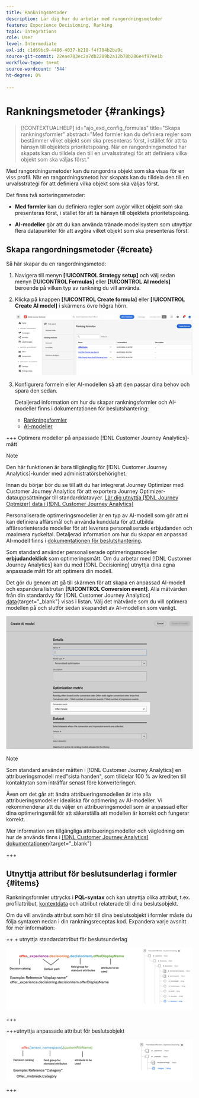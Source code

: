 ```yaml
---
title: Rankningsmetoder
description: Lär dig hur du arbetar med rangordningsmetoder
feature: Experience Decisioning, Ranking
topic: Integrations
role: User
level: Intermediate
exl-id: c1d69bc9-4486-4037-b218-f4f704b2ba9c
source-git-commit: 22eae783ec2a7db2209b2a12b78b286e4f97ee1b
workflow-type: tm+mt
source-wordcount: '544'
ht-degree: 0%

---
```


# Rankningsmetoder {#rankings}

>[!CONTEXTUALHELP]
>id="ajo_exd_config_formulas"
>title="Skapa rankningsformler"
>abstract="Med formler kan du definiera regler som bestämmer vilket objekt som ska presenteras först, i stället för att ta hänsyn till objektets prioritetspoäng. När en rangordningsmetod har skapats kan du tilldela den till en urvalsstrategi för att definiera vilka objekt som ska väljas först."

Med rangordningsmetoder kan du rangordna objekt som ska visas för en viss profil. När en rangordningsmetod har skapats kan du tilldela den till en urvalsstrategi för att definiera vilka objekt som ska väljas först.

Det finns två sorteringsmetoder:

* **Med formler** kan du definiera regler som avgör vilket objekt som ska presenteras först, i stället för att ta hänsyn till objektets prioritetspoäng.

* **AI-modeller** gör att du kan använda tränade modellsystem som utnyttjar flera datapunkter för att avgöra vilket objekt som ska presenteras först.

## Skapa rangordningsmetoder {#create}

Så här skapar du en rangordningsmetod:

1. Navigera till menyn **[!UICONTROL Strategy setup]** och välj sedan menyn **[!UICONTROL Formulas]** eller **[!UICONTROL AI models]** beroende på vilken typ av rankning du vill använda.

1. Klicka på knappen **[!UICONTROL Create formula]** eller **[!UICONTROL Create AI model]** i skärmens övre högra hörn.

   ![](assets/ranking-create.png)

1. Konfigurera formeln eller AI-modellen så att den passar dina behov och spara den sedan.

   Detaljerad information om hur du skapar rankningsformler och AI-modeller finns i dokumentationen för beslutshantering:

   * [Rankningsformler](../offers/ranking/create-ranking-formulas.md)
   * [AI-modeller](../offers/ranking/ai-models.md)

+++ Optimera modeller på anpassade [!DNL Customer Journey Analytics]-mått

>[!NOTE]
>
>Den här funktionen är bara tillgänglig för [!DNL Customer Journey Analytics]-kunder med administratörsbehörighet.
>
>Innan du börjar bör du se till att du har integrerat Journey Optimizer med Customer Journey Analytics för att exportera Journey Optimizer-datauppsättningar till standarddatavyer. [Lär dig utnyttja [!DNL Journey Optmizer] data i [!DNL Customer Journey Analytics]](../reports/cja-ajo.md)

Personaliserade optimeringsmodeller är en typ av AI-modell som gör att ni kan definiera affärsmål och använda kunddata för att utbilda affärsorienterade modeller för att leverera personaliserade erbjudanden och maximera nyckeltal. Detaljerad information om hur du skapar en anpassad AI-modell finns i [dokumentationen för beslutshantering](../offers/ranking/personalized-optimization-model.md).

Som standard använder personaliserade optimeringsmodeller **erbjudandeklick** som optimeringsmått. Om du arbetar med [!DNL Customer Journey Analytics] kan du med [!DNL Decisioning] utnyttja dina egna anpassade mått för att optimera din modell.

Det gör du genom att gå till skärmen för att skapa en anpassad AI-modell och expandera listrutan **[!UICONTROL Conversion event]**. Alla mätvärden från din standardvy för [!DNL Customer Journey Analytics] [data](https://experienceleague.adobe.com/en/docs/analytics-platform/using/cja-dataviews/data-views){target="_blank"} visas i listan. Välj det mätvärde som du vill optimera modellen på och slutför sedan skapandet av AI-modellen som vanligt.

![](assets/ai-ranking-custom-metrics.png)

>[!NOTE]
>
>Som standard använder måtten i [!DNL Customer Journey Analytics] en attribueringsmodell med&quot;sista handen&quot;, som tilldelar 100 % av krediten till kontaktytan som inträffar senast före konverteringen.
>
>Även om det går att ändra attribueringsmodellen är inte alla attribueringsmodeller idealiska för optimering av AI-modeller. Vi rekommenderar att du väljer en attribueringsmodell som är anpassad efter dina optimeringsmål för att säkerställa att modellen är korrekt och fungerar korrekt.
>
>Mer information om tillgängliga attribueringsmodeller och vägledning om hur de används finns i [[!DNL Customer Journey Analytics] dokumentationen](https://experienceleague.adobe.com/en/docs/analytics-platform/using/cja-dataviews/component-settings/attribution){target="_blank"}

+++

## Utnyttja attribut för beslutsunderlag i formler {#items}

Rankningsformler uttrycks i **PQL-syntax** och kan utnyttja olika attribut, t.ex. profilattribut, [kontextdata](context-data.md) och attribut relaterade till dina beslutsobjekt.

Om du vill använda attribut som hör till dina beslutsobjekt i formler måste du följa syntaxen nedan i din rankningsreceptas kod. Expandera varje avsnitt för mer information:

++ + utnyttja standardattribut för beslutsunderlag

![](assets/formula-attribute.png)

+++

+++utnyttja anpassade attribut för beslutsobjekt

![](assets/formula-attribute-custom.png)

+++
